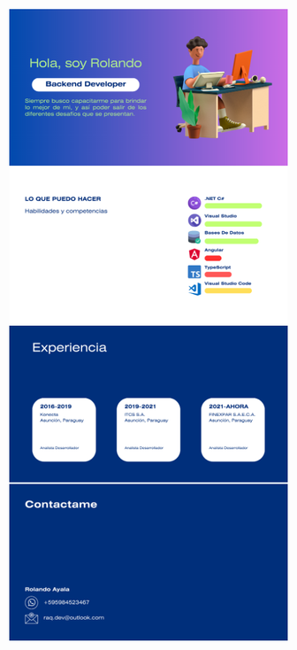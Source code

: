 <img src="https://github.com/raq-dev/raq-dev/blob/main/Home.png" alt="Home">
<img src="https://github.com/raq-dev/raq-dev/blob/main/Skills.png" alt="Skills">
<img src="https://github.com/raq-dev/raq-dev/blob/main/Experience.png" alt="Experience">
<img src="https://github.com/raq-dev/raq-dev/blob/main/Contact.png" alt="Contact">
